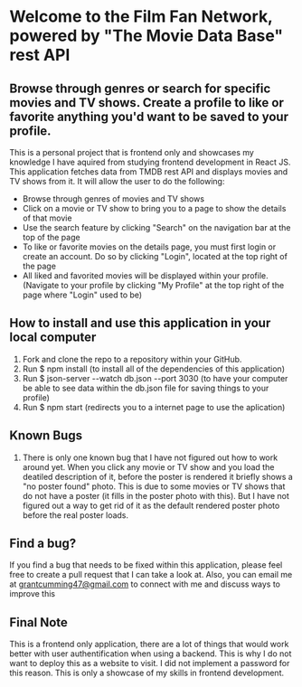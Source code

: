 # Welcome to the Film Fan Network, powered by "The Movie Data Base" rest API

## Browse through genres or search for specific movies and TV shows. Create a profile to like or favorite anything you'd want to be saved to your profile.

This is a personal project that is frontend only and showcases my knowledge I have aquired from studying frontend development in React JS. This application fetches data from TMDB rest API and displays movies and TV shows from it. It will allow the user to do the following:


* Browse through genres of movies and TV shows
* Click on a movie or TV show to bring you to a page to show the details of that movie
* Use the search feature by clicking "Search" on the navigation bar at the top of the page
* To like or favorite movies on the details page, you must first login or create an account. Do so by clicking "Login", located at the top right of the page
* All liked and favorited movies will be displayed within your profile. (Navigate to your profile by clicking "My Profile" at the top right of the page where "Login" used to be)




## How to install and use this application in your local computer

1. Fork and clone the repo to a repository within your GitHub.
2. Run $ npm install    (to install all of the dependencies of this application)
3. Run $ json-server --watch db.json --port 3030  (to have your computer be able to see data within the db.json file for saving things to your profile)
4. Run $ npm start     (redirects you to a internet page to use the aplication)


## Known Bugs

1. There is only one known bug that I have not figured out how to work around yet. When you click any movie or TV show and you load the deatiled description of it, before the poster is rendered it briefly shows a "no poster found" photo. This is due to some movies or TV shows that do not have a poster (it fills in the poster photo with this). But I have not figured out a way to get rid of it as the default rendered poster photo before the real poster loads.


## Find a bug? 

If you find a bug that needs to be fixed within this application, please feel free to create a pull request that I can take a look at. Also, you can email me at grantcumming47@gmail.com to connect with me and discuss ways to improve this



## Final Note

This is a frontend only application, there are a lot of things that would work better with user authentification when using a backend. This is why I do not want to deploy this as a website to visit. I did not implement a password for this reason. This is only a showcase of my skills in frontend development. 
